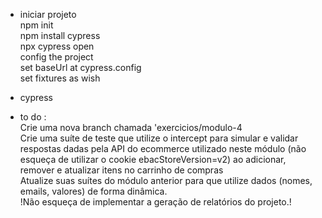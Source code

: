 - iniciar projeto<br/>
   npm init<br/>
   npm install cypress  <br/>
   npx cypress open<br/>
      config the project<br/>
      set baseUrl at cypress.config<br/>
      set fixtures as wish<br/>

- cypress <br/>
- to do :<br/>
   Crie uma nova branch chamada 'exercicios/modulo-4<br/>
   Crie uma suíte de teste que utilize o intercept para simular e validar respostas dadas pela API do ecommerce utilizado neste módulo (não esqueça de utilizar o cookie ebacStoreVersion=v2) ao adicionar, remover e atualizar itens no carrinho de compras<br/>
      Atualize suas suítes do módulo anterior para que utilize dados (nomes, emails, valores) de forma dinâmica.<br/>
      !Não esqueça de implementar a geração de relatórios do projeto.!<br/>